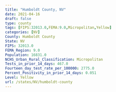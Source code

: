 ```yaml
---
title: "Humboldt County, NV"
date: 2021-04-16
draft: false
type: county
tags: [FIPS:32013.0,FEMA:9.0,Micropolitan,Yellow]
categories: [NV]
County: Humboldt County
State: NV
FIPS: 32013.0
FEMA_Region: 9.0
Population: 16831.0
NCHS_Urban_Rural_Classification: Micropolitan
Tests_in_prior_14_days: 467.0
Fourteen_day_test_rate_per_100000: 2775.0
Percent_Positivity_in_prior_14_days: 0.051
Level: Yellow
url: /states/NV/humboldt-county
---
```



